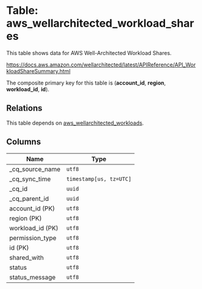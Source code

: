 # Table: aws_wellarchitected_workload_shares

This table shows data for AWS Well-Architected Workload Shares.

https://docs.aws.amazon.com/wellarchitected/latest/APIReference/API_WorkloadShareSummary.html

The composite primary key for this table is (**account_id**, **region**, **workload_id**, **id**).

## Relations

This table depends on [aws_wellarchitected_workloads](aws_wellarchitected_workloads).

## Columns

| Name          | Type          |
| ------------- | ------------- |
|_cq_source_name|`utf8`|
|_cq_sync_time|`timestamp[us, tz=UTC]`|
|_cq_id|`uuid`|
|_cq_parent_id|`uuid`|
|account_id (PK)|`utf8`|
|region (PK)|`utf8`|
|workload_id (PK)|`utf8`|
|permission_type|`utf8`|
|id (PK)|`utf8`|
|shared_with|`utf8`|
|status|`utf8`|
|status_message|`utf8`|